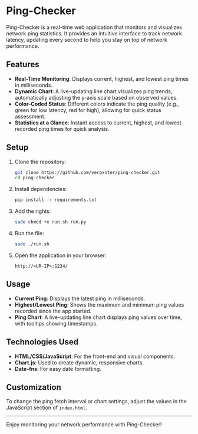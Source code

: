 # Ping-Checker

Ping-Checker is a real-time web application that monitors and visualizes network ping statistics. It provides an intuitive interface to track network latency, updating every second to help you stay on top of network performance.

## Features

- **Real-Time Monitoring**: Displays current, highest, and lowest ping times in milliseconds.
- **Dynamic Chart**: A live-updating line chart visualizes ping trends, automatically adjusting the y-axis scale based on observed values.
- **Color-Coded Status**: Different colors indicate the ping quality (e.g., green for low latency, red for high), allowing for quick status assessment.
- **Statistics at a Glance**: Instant access to current, highest, and lowest recorded ping times for quick analysis.

## Setup

1. Clone the repository:
    ```bash
    git clone https://github.com/verpxnter/ping-checker.git
    cd ping-checker
    ```

2. Install dependencies:
    ```bash
    pip install -r requirements.txt
    ```

3. Add the rights:
    ```bash
    sudo chmod +x run.sh run.py
    ```

4. Run the file:
    ```bash
    sudo ./run.sh
    ```

4. Open the application in your browser:
    ```
    http://<UR-IP>:1234/
    ```

## Usage

- **Current Ping**: Displays the latest ping in milliseconds.
- **Highest/Lowest Ping**: Shows the maximum and minimum ping values recorded since the app started.
- **Ping Chart**: A live-updating line chart displays ping values over time, with tooltips showing timestamps.

## Technologies Used

- **HTML/CSS/JavaScript**: For the front-end and visual components.
- **Chart.js**: Used to create dynamic, responsive charts.
- **Date-fns**: For easy date formatting.

## Customization

To change the ping fetch interval or chart settings, adjust the values in the JavaScript section of `index.html`.

---

Enjoy monitoring your network performance with Ping-Checker!
